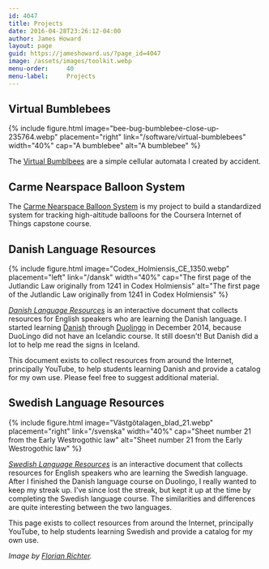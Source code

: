 ```yaml
---
id: 4047
title: Projects
date: 2016-04-28T23:26:12-04:00
author: James Howard
layout: page
guid: https://jameshoward.us/?page_id=4047
image: /assets/images/toolkit.webp
menu-order:     40
menu-label:     Projects
---
```


## Virtual Bumblebees

{% include figure.html image="bee-bug-bumblebee-close-up-235764.webp"
   placement="right" link="/software/virtual-bumblebees" width="40%"
   cap="A bumblebee"
   alt="A bumblebee" %}

The [Virtual Bumblbees](/software/virtual-bumblebees) are a simple
cellular automata I created by accident.

## Carme Nearspace Balloon System

The [Carme Nearspace Balloon System](/projects/carme) is my project
to build a standardized system for tracking high-altitude balloons
for the Coursera Internet of Things capstone course.

## Danish Language Resources

{% include figure.html image="Codex_Holmiensis_CE_1350.webp"
   placement="left" link="/dansk" width="40%"
   cap="The first page of the Jutlandic Law originally from 1241 in Codex Holmiensis"
   alt="The first page of the Jutlandic Law originally from 1241 in Codex Holmiensis" %}

[_Danish Language Resources_](/danish-language-resources) is an interactive document
that collects resources for English speakers who are learning the
Danish language.  I started learning
[Danish](http://en.wikipedia.org/wiki/Danish_language) through
[Duolingo](http://duolingo.com) in December 2014, because DuoLingo
did not have an Icelandic course.  It still doesn't!  But Danish
did a lot to help me read the signs in Iceland.

This document exists to collect resources from around the Internet,
principally YouTube, to help students learning Danish and provide
a catalog for my own use.  Please feel free to suggest additional
material.

## Swedish Language Resources

{% include figure.html image="Västgötalagen_blad_21.webp"
   placement="right" link="/svenska" width="40%"
   cap="Sheet number 21 from the Early Westrogothic law" 
   alt="Sheet number 21 from the Early Westrogothic law" %}

[_Swedish Language Resources_](/swedish-language-resources) is an interactive document
that collects resources for English speakers who are learning the
Swedish language. After I finished the Danish language course on
Duolingo, I really wanted to keep my streak up.  I've since lost
the streak, but kept it up at the time by completing the Swedish
language course.  The similarities and differences are quite
interesting between the two languages.

This page exists to collect resources from around the Internet,
principally YouTube, to help students learning Swedish and provide
a catalog for my own use.

_Image by [Florian Richter](https://www.flickr.com/photos/florianric/7263382550)._
